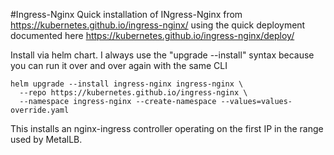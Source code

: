 #Ingress-Nginx
Quick installation of INgress-Nginx from https://kubernetes.github.io/ingress-nginx/ using the quick deployment documented here https://kubernetes.github.io/ingress-nginx/deploy/

Install via helm chart. I always use the "upgrade --install" syntax because you can run it over and over again with the same CLI
```
helm upgrade --install ingress-nginx ingress-nginx \
  --repo https://kubernetes.github.io/ingress-nginx \
  --namespace ingress-nginx --create-namespace --values=values-override.yaml
```

This installs an nginx-ingress controller operating on the first IP in the range used by MetalLB.

